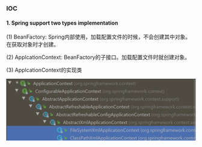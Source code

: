 ### IOC

#### 1. Spring support two types implementation

 (1) BeanFactory: Spring内部使用，加载配置文件的时候，不会创建其中对象。在获取对象时才创建。

 (2) ApplcationContext: BeanFactory的子接口。加载配置文件时就创建对象。

 (3) ApplcationContext的实现类 

![image-20210407143553768](.\spring5\image-20210407143553768.png)



